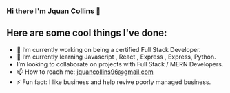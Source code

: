 ### Hi there I'm Jquan Collins 👋



##                             Here are some cool things I've done:

- 🔭 I’m currently working on being a certified Full Stack Developer.
- 🌱 I’m currently learning Javascript , React , Express , Express, Python.
- I’m looking to collaborate on projects with Full Stack / MERN Developers.
- 📫 How to reach me: jquancollins96@gmail.com
- ⚡ Fun fact: I like business and help revive poorly managed business.
